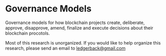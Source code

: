 # Governance Models

Governance models for how blockchain projects create, deliberate, approve, disapprove, amend, finalize and execute decisions about their blockchain procotols.

Most of this research is unorganized. If you would like to help organize this research, please send an email to ledgerback@gmail.com
